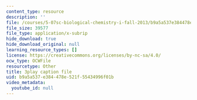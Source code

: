 ```yaml
---
content_type: resource
description: ''
file: /courses/5-07sc-biological-chemistry-i-fall-2013/b9a5a537e384478e521f55434996f01b_bmnKAp3EZ5o.srt
file_size: 39577
file_type: application/x-subrip
hide_download: true
hide_download_original: null
learning_resource_types: []
license: https://creativecommons.org/licenses/by-nc-sa/4.0/
ocw_type: OCWFile
resourcetype: Other
title: 3play caption file
uid: b9a5a537-e384-478e-521f-55434996f01b
video_metadata:
  youtube_id: null
---
```

